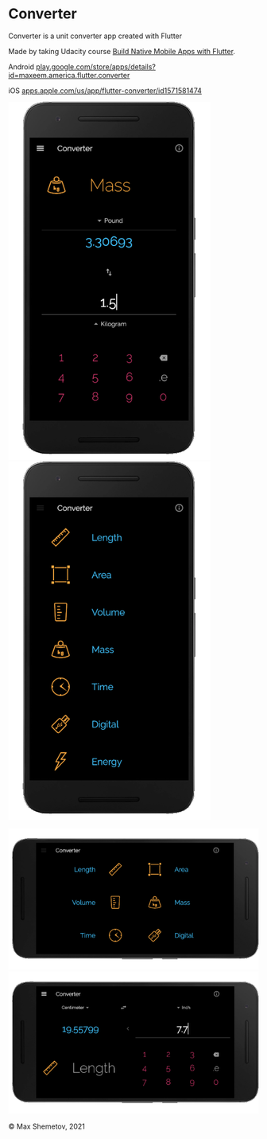 # Converter

Converter is a unit converter app created with Flutter

Made by taking Udacity course [Build Native Mobile Apps with Flutter](https://www.udacity.com/course/ud905).

Android [play.google.com/store/apps/details?id=maxeem.america.flutter.converter](https://play.google.com/store/apps/details?id=maxeem.america.flutter.converter)

iOS [apps.apple.com/us/app/flutter-converter/id1571581474](https://apps.apple.com/us/app/flutter-converter/id1571581474)

![Screenshot](screens/Converter1.png) ![Screenshot](screens/Converter2.png)

![Screenshot](screens/Converter5.png) ![Screenshot](screens/Converter4.png)


© Max Shemetov, 2021
